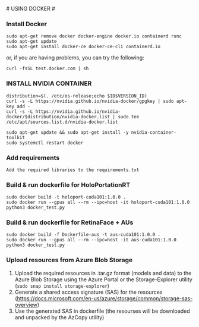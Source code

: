 ﻿﻿﻿﻿﻿# USING DOCKER #


### Install Docker ###
```
sudo apt-get remove docker docker-engine docker.io containerd runc
sudo apt-get update
sudo apt-get install docker-ce docker-ce-cli containerd.io
```
or, if you are having problems, you can try the following:
```
curl -fsSL test.docker.com | sh
```

### INSTALL NVIDIA CONTAINER ###
```
distribution=$(. /etc/os-release;echo $ID$VERSION_ID)
curl -s -L https://nvidia.github.io/nvidia-docker/gpgkey | sudo apt-key add -
curl -s -L https://nvidia.github.io/nvidia-docker/$distribution/nvidia-docker.list | sudo tee /etc/apt/sources.list.d/nvidia-docker.list

sudo apt-get update && sudo apt-get install -y nvidia-container-toolkit
sudo systemctl restart docker
```

### Add requirements ###
```
Add the required libraries to the requirements.txt
```

### Build & run dockerfile for HoloPortationRT ###
```
sudo docker build -t holoport-cuda101:1.0.0 .
sudo docker run --gpus all --rm --ipc=host -it holoport-cuda101:1.0.0 python3 docker_test.py
```

### Build & run dockerfile for RetinaFace + AUs ###
```
sudo docker build -f Dockerfile-aus -t aus-cuda101:1.0.0 .
sudo docker run --gpus all --rm --ipc=host -it aus-cuda101:1.0.0 python3 docker_test.py
```

### Upload resources from Azure Blob Storage ###
1. Upload the required resources in .tar.gz format (models and data) to the Azure Blob Storage using the Azure Portal or the Storage-Explorer utility (```sudo snap install storage-explorer```)
2. Generate a shared access signature (SAS) for the resources (https://docs.microsoft.com/en-us/azure/storage/common/storage-sas-overview)
3. Use the generated SAS in dockerfile (the resourses will be downloaded and unpacked by the AzCopy utility)